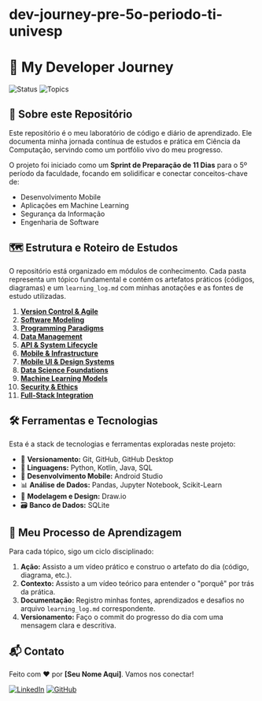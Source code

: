 # dev-journey-pre-5o-periodo-ti-univesp
# 🚀 My Developer Journey

![Status](https://img.shields.io/badge/Status-In_Progress-blue)
![Topics](https://img.shields.io/badge/Topics_Covered-11-lightgrey)

## 🎯 Sobre este Repositório

Este repositório é o meu laboratório de código e diário de aprendizado. Ele documenta minha jornada contínua de estudos e prática em Ciência da Computação, servindo como um portfólio vivo do meu progresso.

O projeto foi iniciado como um **Sprint de Preparação de 11 Dias** para o 5º período da faculdade, focando em solidificar e conectar conceitos-chave de:

*   Desenvolvimento Mobile
*   Aplicações em Machine Learning
*   Segurança da Informação
*   Engenharia de Software

## 🗺️ Estrutura e Roteiro de Estudos

O repositório está organizado em módulos de conhecimento. Cada pasta representa um tópico fundamental e contém os artefatos práticos (códigos, diagramas) e um `learning_log.md` com minhas anotações e as fontes de estudo utilizadas.

1.  [**Version Control & Agile**](./01_Version-Control-and-Agile/)
2.  [**Software Modeling**](./02_Software-Modeling/)
3.  [**Programming Paradigms**](./03_Programming-Paradigms/)
4.  [**Data Management**](./04_Data-Management/)
5.  [**API & System Lifecycle**](./05_API-and-System-Lifecycle/)
6.  [**Mobile & Infrastructure**](./06_Mobile-and-Infrastructure/)
7.  [**Mobile UI & Design Systems**](./07_Mobile-UI-and-Design-Systems/)
8.  [**Data Science Foundations**](./08_Data-Science-Foundations/)
9.  [**Machine Learning Models**](./09_Machine-Learning-Models/)
10. [**Security & Ethics**](./10_Security-and-Ethics/)
11. [**Full-Stack Integration**](./11_Full-Stack-Integration/)

## 🛠️ Ferramentas e Tecnologias

Esta é a stack de tecnologias e ferramentas exploradas neste projeto:

*   🐙 **Versionamento:** Git, GitHub, GitHub Desktop
*   🐍 **Linguagens:** Python, Kotlin, Java, SQL
*   🤖 **Desenvolvimento Mobile:** Android Studio
*   📊 **Análise de Dados:** Pandas, Jupyter Notebook, Scikit-Learn
*   🎨 **Modelagem e Design:** Draw.io
*   🗃️ **Banco de Dados:** SQLite

## 🧠 Meu Processo de Aprendizagem

Para cada tópico, sigo um ciclo disciplinado:
1.  **Ação:** Assisto a um vídeo prático e construo o artefato do dia (código, diagrama, etc.).
2.  **Contexto:** Assisto a um vídeo teórico para entender o "porquê" por trás da prática.
3.  **Documentação:** Registro minhas fontes, aprendizados e desafios no arquivo `learning_log.md` correspondente.
4.  **Versionamento:** Faço o commit do progresso do dia com uma mensagem clara e descritiva.

## 📬 Contato

<!-- Substitua pelo seu nome e links! -->
Feito com ❤️ por **[Seu Nome Aqui]**. Vamos nos conectar!

[![LinkedIn](https://img.shields.io/badge/LinkedIn-0077B5?style=for-the-badge&logo=linkedin&logoColor=white)](https://www.linkedin.com/in/seu-usuario-aqui/)
[![GitHub](https://img.shields.io/badge/GitHub-100000?style=for-the-badge&logo=github&logoColor=white)](https://github.com/seu-usuario-aqui)
